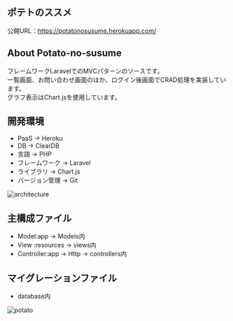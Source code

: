 ## ポテトのススメ
公開URL：https://potatonosusume.herokuapp.com/

## About Potato-no-susume

フレームワークLaravelでのMVCパターンのソースです。  
一覧画面、お問い合わせ画面のほか、ログイン後画面でCRAD処理を実装しています。  
グラフ表示はChart.jsを使用しています。  

## 開発環境
- PaaS -> Heroku
- DB -> ClearDB
- 言語 -> PHP
- フレームワーク -> Laravel
- ライブラリ -> Chart.js
- バージョン管理 -> Git

![architecture](https://user-images.githubusercontent.com/59603125/96447773-674fd900-124d-11eb-811d-a52e41e50f50.png)


## 主構成ファイル
- Model:app -> Models内
- View :resources -> views内
- Controller:app -> Http -> controllers内

## マイグレーションファイル
- database内  

![potato](https://user-images.githubusercontent.com/59603125/96448232-08d72a80-124e-11eb-91a9-f889d80dca0f.gif)
